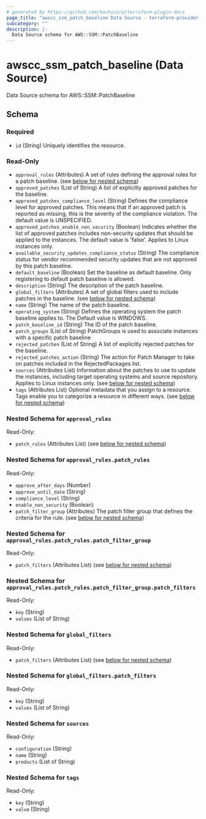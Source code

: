 ```yaml
---
# generated by https://github.com/hashicorp/terraform-plugin-docs
page_title: "awscc_ssm_patch_baseline Data Source - terraform-provider-awscc"
subcategory: ""
description: |-
  Data Source schema for AWS::SSM::PatchBaseline
---
```


# awscc_ssm_patch_baseline (Data Source)

Data Source schema for AWS::SSM::PatchBaseline



<!-- schema generated by tfplugindocs -->
## Schema

### Required

- `id` (String) Uniquely identifies the resource.

### Read-Only

- `approval_rules` (Attributes) A set of rules defining the approval rules for a patch baseline. (see [below for nested schema](#nestedatt--approval_rules))
- `approved_patches` (List of String) A list of explicitly approved patches for the baseline.
- `approved_patches_compliance_level` (String) Defines the compliance level for approved patches. This means that if an approved patch is reported as missing, this is the severity of the compliance violation. The default value is UNSPECIFIED.
- `approved_patches_enable_non_security` (Boolean) Indicates whether the list of approved patches includes non-security updates that should be applied to the instances. The default value is 'false'. Applies to Linux instances only.
- `available_security_updates_compliance_status` (String) The compliance status for vendor recommended security updates that are not approved by this patch baseline.
- `default_baseline` (Boolean) Set the baseline as default baseline. Only registering to default patch baseline is allowed.
- `description` (String) The description of the patch baseline.
- `global_filters` (Attributes) A set of global filters used to include patches in the baseline. (see [below for nested schema](#nestedatt--global_filters))
- `name` (String) The name of the patch baseline.
- `operating_system` (String) Defines the operating system the patch baseline applies to. The Default value is WINDOWS.
- `patch_baseline_id` (String) The ID of the patch baseline.
- `patch_groups` (List of String) PatchGroups is used to associate instances with a specific patch baseline
- `rejected_patches` (List of String) A list of explicitly rejected patches for the baseline.
- `rejected_patches_action` (String) The action for Patch Manager to take on patches included in the RejectedPackages list.
- `sources` (Attributes List) Information about the patches to use to update the instances, including target operating systems and source repository. Applies to Linux instances only. (see [below for nested schema](#nestedatt--sources))
- `tags` (Attributes List) Optional metadata that you assign to a resource. Tags enable you to categorize a resource in different ways. (see [below for nested schema](#nestedatt--tags))

<a id="nestedatt--approval_rules"></a>
### Nested Schema for `approval_rules`

Read-Only:

- `patch_rules` (Attributes List) (see [below for nested schema](#nestedatt--approval_rules--patch_rules))

<a id="nestedatt--approval_rules--patch_rules"></a>
### Nested Schema for `approval_rules.patch_rules`

Read-Only:

- `approve_after_days` (Number)
- `approve_until_date` (String)
- `compliance_level` (String)
- `enable_non_security` (Boolean)
- `patch_filter_group` (Attributes) The patch filter group that defines the criteria for the rule. (see [below for nested schema](#nestedatt--approval_rules--patch_rules--patch_filter_group))

<a id="nestedatt--approval_rules--patch_rules--patch_filter_group"></a>
### Nested Schema for `approval_rules.patch_rules.patch_filter_group`

Read-Only:

- `patch_filters` (Attributes List) (see [below for nested schema](#nestedatt--approval_rules--patch_rules--patch_filter_group--patch_filters))

<a id="nestedatt--approval_rules--patch_rules--patch_filter_group--patch_filters"></a>
### Nested Schema for `approval_rules.patch_rules.patch_filter_group.patch_filters`

Read-Only:

- `key` (String)
- `values` (List of String)





<a id="nestedatt--global_filters"></a>
### Nested Schema for `global_filters`

Read-Only:

- `patch_filters` (Attributes List) (see [below for nested schema](#nestedatt--global_filters--patch_filters))

<a id="nestedatt--global_filters--patch_filters"></a>
### Nested Schema for `global_filters.patch_filters`

Read-Only:

- `key` (String)
- `values` (List of String)



<a id="nestedatt--sources"></a>
### Nested Schema for `sources`

Read-Only:

- `configuration` (String)
- `name` (String)
- `products` (List of String)


<a id="nestedatt--tags"></a>
### Nested Schema for `tags`

Read-Only:

- `key` (String)
- `value` (String)
